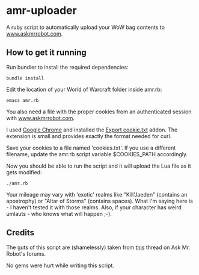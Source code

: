 amr-uploader
============

A ruby script to automatically upload your WoW bag contents to www.askmrrobot.com.

How to get it running
---------------------

Run bundler to install the required dependencies:

    bundle install

Edit the location of your World of Warcraft folder inside amr.rb:

    emacs amr.rb

You also need a file with the proper cookies from an authenticated
session with www.askmrrobot.com.

I used [Google Chrome](http://www.google.com/chrome) and installed the
[Export cookie.txt](https://code.google.com/p/cookie-txt-export/)
addon. The extension is small and provides exactly the format needed
for curl.

Save your cookies to a file named 'cookies.txt'. If you use a
different filename, update the amr.rb script variable $COOKIES_PATH
accordingly.

Now you should be able to run the script and it will upload the Lua
file as it gets modified:

    ./amr.rb

Your mileage may vary with 'exotic' realms like "Kill'Jaeden"
(contains an apostrophy) or "Altar of Storms" (contains spaces). What
I'm saying here is - I haven't tested it with those realms. Also, if
your character has weird umlauts - who knows what will happen ;-).


Credits
-------

The guts of this script are (shamelessly) taken from
[this](http://forums.askmrrobot.com/index.php?topic=5102.0) thread on
Ask Mr. Robot's forums.

No gems were hurt while writing this script.

